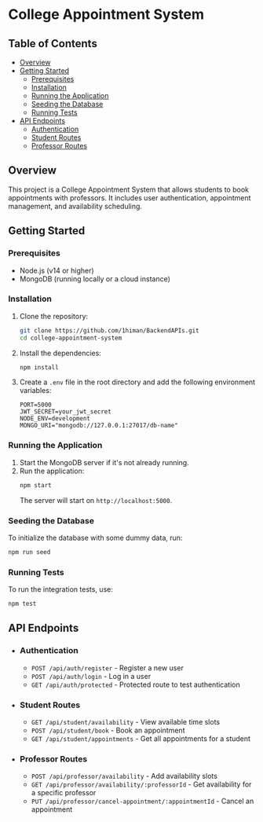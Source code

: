 # College Appointment System

## Table of Contents

- [Overview](#overview)
- [Getting Started](#getting-started)
  - [Prerequisites](#prerequisites)
  - [Installation](#installation)
  - [Running the Application](#running-the-application)
  - [Seeding the Database](#seeding-the-database)
  - [Running Tests](#running-tests)
- [API Endpoints](#api-endpoints)
  - [Authentication](#authentication)
  - [Student Routes](#student-routes)
  - [Professor Routes](#professor-routes)

## Overview

This project is a College Appointment System that allows students to book appointments with professors. It includes user authentication, appointment management, and availability scheduling.

## Getting Started

### Prerequisites

- Node.js (v14 or higher)
- MongoDB (running locally or a cloud instance)

### Installation

1. Clone the repository:

   ```bash
   git clone https://github.com/1himan/BackendAPIs.git
   cd college-appointment-system
   ```

2. Install the dependencies:

   ```bash
   npm install
   ```

3. Create a `.env` file in the root directory and add the following environment variables:
   ```plaintext
   PORT=5000
   JWT_SECRET=your_jwt_secret
   NODE_ENV=development
   MONGO_URI="mongodb://127.0.0.1:27017/db-name"
   ```

### Running the Application

1. Start the MongoDB server if it's not already running.
2. Run the application:
   ```bash
   npm start
   ```
   The server will start on `http://localhost:5000`.

### Seeding the Database

To initialize the database with some dummy data, run:

```bash
npm run seed
```

### Running Tests

To run the integration tests, use:

```bash
npm test
```

## API Endpoints

- ### Authentication

  - `POST /api/auth/register` - Register a new user
  - `POST /api/auth/login` - Log in a user
  - `GET /api/auth/protected` - Protected route to test authentication

- ### Student Routes

  - `GET /api/student/availability` - View available time slots
  - `POST /api/student/book` - Book an appointment
  - `GET /api/student/appointments` - Get all appointments for a student

- ### Professor Routes
  - `POST /api/professor/availability` - Add availability slots
  - `GET /api/professor/availability/:professorId` - Get availability for a specific professor
  - `PUT /api/professor/cancel-appointment/:appointmentId` - Cancel an appointment
